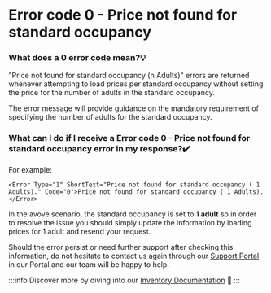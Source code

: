 ﻿---
sidebar_position: 3
---

# Error code 0 - Price not found for standard occupancy

### What does a 0 error code mean?💡
"Price not found for standard occupancy (n Adults)" errors are returned whenever attempting to load prices per standard occupancy without setting the price for the number of adults in the standard occupancy.

The error message will provide guidance on the mandatory requirement of specifying the number of adults for the standard occupancy.
### What can I do if I receive a Error code 0 - Price not found for standard occupancy error in my response?✔️
For example:

```
<Error Type="1" ShortText="Price not found for standard occupancy ( 1 Adults)." Code="0">Price not found for standard occupancy ( 1 Adults).</Error>
```

In the avove scenario, the standard occupancy is set to **1 adult** so in order to resolve the issue you should simply update the information by loading prices for 1 adult and resend your request.

Should the error persist or need further support after checking this information, do not hesitate to contact us again through our [Support Portal](https://app.travelgate.com/support) in our Portal and our team will be happy to help.
 
:::info
Discover more by diving into our [Inventory Documentation](/docs/apps/inventory/quickstart) 🚀
:::
